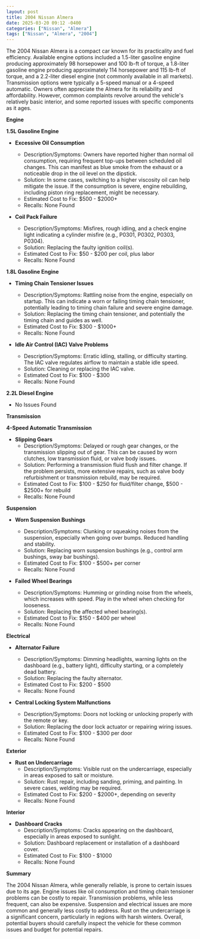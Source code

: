 ```yaml
---
layout: post
title: 2004 Nissan Almera
date: 2025-03-20 09:12 -0400
categories: ["Nissan", "Almera"]
tags: ["Nissan", "Almera", "2004"]
---
```

The 2004 Nissan Almera is a compact car known for its practicality and fuel efficiency. Available engine options included a 1.5-liter gasoline engine producing approximately 98 horsepower and 100 lb-ft of torque, a 1.8-liter gasoline engine producing approximately 114 horsepower and 115 lb-ft of torque, and a 2.2-liter diesel engine (not commonly available in all markets). Transmission options were typically a 5-speed manual or a 4-speed automatic. Owners often appreciate the Almera for its reliability and affordability. However, common complaints revolve around the vehicle's relatively basic interior, and some reported issues with specific components as it ages.

**Engine**

**1.5L Gasoline Engine**

* **Excessive Oil Consumption**
    * Description/Symptoms: Owners have reported higher than normal oil consumption, requiring frequent top-ups between scheduled oil changes. This can manifest as blue smoke from the exhaust or a noticeable drop in the oil level on the dipstick.
    * Solution: In some cases, switching to a higher viscosity oil can help mitigate the issue. If the consumption is severe, engine rebuilding, including piston ring replacement, might be necessary.
    * Estimated Cost to Fix: $500 - $2000+
    * Recalls: None Found

* **Coil Pack Failure**
    * Description/Symptoms: Misfires, rough idling, and a check engine light indicating a cylinder misfire (e.g., P0301, P0302, P0303, P0304).
    * Solution: Replacing the faulty ignition coil(s).
    * Estimated Cost to Fix: $50 - $200 per coil, plus labor
    * Recalls: None Found

**1.8L Gasoline Engine**

* **Timing Chain Tensioner Issues**
    * Description/Symptoms: Rattling noise from the engine, especially on startup. This can indicate a worn or failing timing chain tensioner, potentially leading to timing chain failure and severe engine damage.
    * Solution: Replacing the timing chain tensioner, and potentially the timing chain and guides as well.
    * Estimated Cost to Fix: $300 - $1000+
    * Recalls: None Found

* **Idle Air Control (IAC) Valve Problems**
    * Description/Symptoms: Erratic idling, stalling, or difficulty starting. The IAC valve regulates airflow to maintain a stable idle speed.
    * Solution: Cleaning or replacing the IAC valve.
    * Estimated Cost to Fix: $100 - $300
    * Recalls: None Found

**2.2L Diesel Engine**

*   No Issues Found

**Transmission**

**4-Speed Automatic Transmission**

* **Slipping Gears**
    * Description/Symptoms: Delayed or rough gear changes, or the transmission slipping out of gear. This can be caused by worn clutches, low transmission fluid, or valve body issues.
    * Solution: Performing a transmission fluid flush and filter change. If the problem persists, more extensive repairs, such as valve body refurbishment or transmission rebuild, may be required.
    * Estimated Cost to Fix: $100 - $250 for fluid/filter change, $500 - $2500+ for rebuild
    * Recalls: None Found

**Suspension**

*   **Worn Suspension Bushings**
    * Description/Symptoms: Clunking or squeaking noises from the suspension, especially when going over bumps. Reduced handling and stability.
    * Solution: Replacing worn suspension bushings (e.g., control arm bushings, sway bar bushings).
    * Estimated Cost to Fix: $100 - $500+ per corner
    * Recalls: None Found

*   **Failed Wheel Bearings**
    * Description/Symptoms: Humming or grinding noise from the wheels, which increases with speed. Play in the wheel when checking for looseness.
    * Solution: Replacing the affected wheel bearing(s).
    * Estimated Cost to Fix: $150 - $400 per wheel
    * Recalls: None Found

**Electrical**

*   **Alternator Failure**
    * Description/Symptoms: Dimming headlights, warning lights on the dashboard (e.g., battery light), difficulty starting, or a completely dead battery.
    * Solution: Replacing the faulty alternator.
    * Estimated Cost to Fix: $200 - $500
    * Recalls: None Found

*   **Central Locking System Malfunctions**
    * Description/Symptoms: Doors not locking or unlocking properly with the remote or key.
    * Solution: Replacing the door lock actuator or repairing wiring issues.
    * Estimated Cost to Fix: $100 - $300 per door
    * Recalls: None Found

**Exterior**

*   **Rust on Undercarriage**
    * Description/Symptoms: Visible rust on the undercarriage, especially in areas exposed to salt or moisture.
    * Solution: Rust repair, including sanding, priming, and painting. In severe cases, welding may be required.
    * Estimated Cost to Fix: $200 - $2000+, depending on severity
    * Recalls: None Found

**Interior**

*   **Dashboard Cracks**
    * Description/Symptoms: Cracks appearing on the dashboard, especially in areas exposed to sunlight.
    * Solution: Dashboard replacement or installation of a dashboard cover.
    * Estimated Cost to Fix: $100 - $1000
    * Recalls: None Found

**Summary**

The 2004 Nissan Almera, while generally reliable, is prone to certain issues due to its age. Engine issues like oil consumption and timing chain tensioner problems can be costly to repair. Transmission problems, while less frequent, can also be expensive. Suspension and electrical issues are more common and generally less costly to address. Rust on the undercarriage is a significant concern, particularly in regions with harsh winters. Overall, potential buyers should carefully inspect the vehicle for these common issues and budget for potential repairs.

